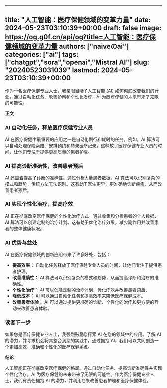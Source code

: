 
---
title: "人工智能：医疗保健领域的变革力量"
date: 2024-05-23T03:10:39+00:00
draft: false
image: https://og.g0f.cn/api/og?title=人工智能：医疗保健领域的变革力量
authors: ["naiveのai"]
categories: ["ai"]
tags: ["chatgpt","sora","openai","Mistral AI"]
slug: "20240523031039"
lastmod: 2024-05-23T03:10:39+00:00
---
作为一名医疗保健专业人士，我亲眼目睹了人工智能 (AI) 如何彻底改变我们的行业。通过自动化任务、改善诊断和个性化治疗，AI 为医疗保健的未来带来了无限的可能性。

**正文**

### AI 自动化任务，释放医疗保健专业人员

AI 在医疗保健中最重要的应用之一是自动化例行和耗时的任务。例如，AI 算法可以自动处理保险索赔、安排预约和转录医疗记录。这释放了医疗保健专业人员的时间，让他们专注于提供更高质量的患者护理。

### AI 提高诊断准确性，改善患者预后

AI 还显着提高了诊断的准确性。通过分析大量患者数据，AI 算法可以识别复杂的模式和趋势，传统方法无法识别。这有助于医生更早、更准确地诊断疾病，从而改善患者预后。

### AI 实现个性化治疗，提高疗效

AI 正在彻底改变医疗保健的个性化治疗方式。通过收集和分析患者的个人数据，AI 算法可以创建定制的治疗计划。这有助于优化治疗效果，减少副作用并改善患者的整体健康状况。

### AI 优势与益处

AI 在医疗保健领域的创新应用带来了许多好处，包括：

- **提高效率：** 自动化任务释放了医疗保健专业人员的时间，让他们专注于提供患者护理。
- **改善准确性：** AI 算法可以识别复杂的模式和趋势，从而提高诊断和治疗的准确性。
- **个性化治疗：** AI 可以创建定制的治疗计划，优化疗效并改善患者预后。
- **降低成本：** AI 可以通过自动化任务和提高效率来降低医疗保健成本。
- **改善患者体验：** AI 可以通过提供更准确的诊断、个性化的治疗和更方便的互动来改善患者体验。

### 读者下一步

如果您是医疗保健专业人士，我强烈鼓励您探索 AI 在您的领域中的应用。了解 AI 的潜力，并寻求机会将其整合到您的实践中。通过拥抱 AI，我们可以共同创造一个更加高效、准确和个性化的医疗保健系统。

**结论**

人工智能正在彻底改变医疗保健的格局。通过自动化任务、提高诊断准确性并实现个性化治疗，AI 为医疗保健的未来带来了无限的可能性。作为医疗保健专业人士，我们有责任拥抱 AI 的潜力，并利用它来改善患者护理和医疗保健体验。